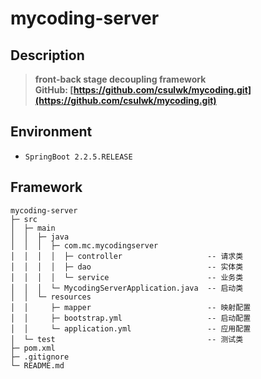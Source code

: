 # mycoding-server

## Description 
> **front-back stage decoupling framework**  
> **GitHub: [https://github.com/csulwk/mycoding.git](https://github.com/csulwk/mycoding.git)**  

## Environment
* `SpringBoot 2.2.5.RELEASE`  

## Framework
```
mycoding-server  
├─ src  
│  ├─ main
│  │  ├─ java
│  │  │  ├─ com.mc.mycodingserver
│  │  │  │  ├─ controller                   -- 请求类
│  │  │  │  ├─ dao                          -- 实体类
│  │  │  │  └─ service                      -- 业务类
│  │  │  └─ MycodingServerApplication.java  -- 启动类
│  │  └─ resources
│  │     ├─ mapper                          -- 映射配置
│  │     ├─ bootstrap.yml                   -- 启动配置
│  │     └─ application.yml                 -- 应用配置
│  └─ test                                  -- 测试类
├─ pom.xml
├─ .gitignore
└─ README.md
```

